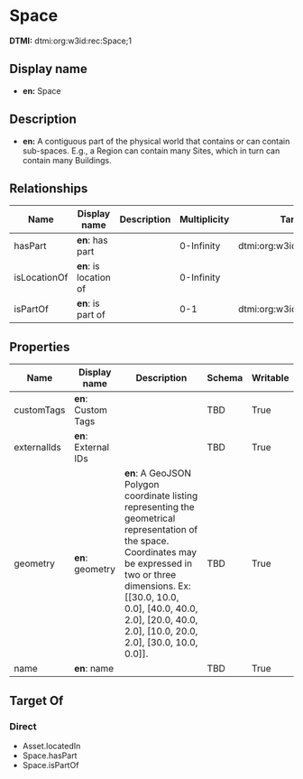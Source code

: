 # Space
**DTMI:** dtmi:org:w3id:rec:Space;1
## Display name
- **en:** Space
## Description
- **en:** A contiguous part of the physical world that contains or can contain sub-spaces. E.g., a Region can contain many Sites, which in turn can contain many Buildings.
## Relationships
|Name|Display name|Description|Multiplicity|Target|Properties|Writable|
|-|-|-|-|-|-|-|
|hasPart|**en**: has part||0-Infinity|dtmi:org:w3id:rec:Space;1||True|
|isLocationOf|**en**: is location of||0-Infinity|||True|
|isPartOf|**en**: is part of||0-1|dtmi:org:w3id:rec:Space;1||True|
## Properties
|Name|Display name|Description|Schema|Writable|
|-|-|-|-|-|
|customTags|**en**: Custom Tags||TBD|True|
|externalIds|**en**: External IDs||TBD|True|
|geometry|**en**: geometry|**en**: A GeoJSON Polygon coordinate listing representing the geometrical representation of the space. Coordinates may be expressed in two or three dimensions. Ex: [[30.0, 10.0, 0.0], [40.0, 40.0, 2.0], [20.0, 40.0, 2.0], [10.0, 20.0, 2.0], [30.0, 10.0, 0.0]].|TBD|True|
|name|**en**: name||TBD|True|
## Target Of
### Direct
* Asset.locatedIn
* Space.hasPart
* Space.isPartOf
